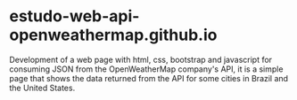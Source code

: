 # estudo-web-api-openweathermap.github.io
Development of a web page with html, css, bootstrap and javascript for consuming JSON from the OpenWeatherMap company's API, it is a simple page that shows the data returned from the API for some cities in Brazil and the United States.
